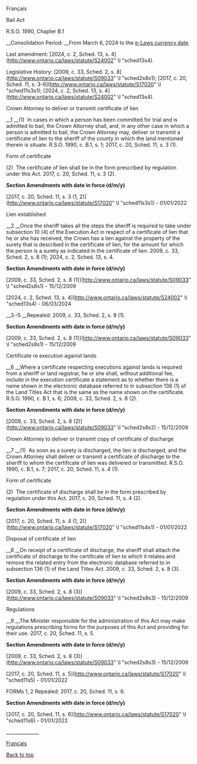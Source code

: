 [<a id="Top"></a>Français](http://www.ontario.ca/fr/lois/loi/90b01)

Bail Act

R\.S\.O\. 1990, Chapter B\.1

__Consolidation Period: __From March 6, 2024 to the [e\-Laws currency date](http://www.e-laws.gov.on.ca/navigation?file=currencyDates&lang=en)\.

Last amendment: [2024, c\. 2, Sched\. 13, s\. 4](http://www.ontario.ca/laws/statute/S24002" \l "sched13s4)\.

Legislative History: [2009, c\. 33, Sched\. 2, s\. 8](http://www.ontario.ca/laws/statute/S09033" \l "sched2s8s1); [2017, c\. 20, Sched\. 11, s\. 3\-6](http://www.ontario.ca/laws/statute/S17020" \l "sched11s3s1); [2024, c\. 2, Sched\. 13, s\. 4](http://www.ontario.ca/laws/statute/S24002" \l "sched13s4)\.

Crown Attorney to deliver or transmit certificate of lien

__1 __\(1\)  In cases in which a person has been committed for trial and is admitted to bail, the Crown Attorney shall, and, in any other case in which a person is admitted to bail, the Crown Attorney may, deliver or transmit a certificate of lien to the sheriff of the county in which the land mentioned therein is situate\.  R\.S\.O\. 1990, c\. B\.1, s\. 1; 2017, c\. 20, Sched\. 11, s\. 3 \(1\)\.

Form of certificate

\(2\)  The certificate of lien shall be in the form prescribed by regulation under this Act\. 2017, c\. 20, Sched\. 11, s\. 3 \(2\)\.

__Section Amendments with date in force \(d/m/y\)__

[2017, c\. 20, Sched\. 11, s\. 3 \(1, 2\)](http://www.ontario.ca/laws/statute/S17020" \l "sched11s3s1) \- 01/01/2022

Lien established

__2 __Once the sheriff takes all the steps the sheriff is required to take under subsection 10 \(4\) of the Execution Act in respect of a certificate of lien that he or she has received, the Crown has a lien against the property of the surety that is described in the certificate of lien, for the amount for which the person is a surety as indicated in the certificate of lien\. 2009, c\. 33, Sched\. 2, s\. 8 \(1\); 2024, c\. 2, Sched\. 13, s\. 4\.

__Section Amendments with date in force \(d/m/y\)__

[2009, c\. 33, Sched\. 2, s\. 8 \(1\)](http://www.ontario.ca/laws/statute/S09033" \l "sched2s8s1) \- 15/12/2009

[2024, c\. 2, Sched\. 13, s\. 4](http://www.ontario.ca/laws/statute/S24002" \l "sched13s4) \- 06/03/2024

__3\.\-5 __Repealed:  2009, c\. 33, Sched\. 2, s\. 8 \(1\)\.

__Section Amendments with date in force \(d/m/y\)__

[2009, c\. 33, Sched\. 2, s\. 8 \(1\)](http://www.ontario.ca/laws/statute/S09033" \l "sched2s8s1) \- 15/12/2009

Certificate re execution against lands

__6 __Where a certificate respecting executions against lands is required from a sheriff or land registrar, he or she shall, without additional fee, include in the execution certificate a statement as to whether there is a name shown in the electronic database referred to in subsection 136 \(1\) of the Land Titles Act that is the same as the name shown on the certificate\.  R\.S\.O\. 1990, c\. B\.1, s\. 6; 2009, c\. 33, Sched\. 2, s\. 8 \(2\)\.

__Section Amendments with date in force \(d/m/y\)__

[2009, c\. 33, Sched\. 2, s\. 8 \(2\)](http://www.ontario.ca/laws/statute/S09033" \l "sched2s8s2) \- 15/12/2009

Crown Attorney to deliver or transmit copy of certificate of discharge

__7 __\(1\)  As soon as a surety is discharged, the lien is discharged, and the Crown Attorney shall deliver or transmit a certificate of discharge to the sheriff to whom the certificate of lien was delivered or transmitted\.  R\.S\.O\. 1990, c\. B\.1, s\. 7; 2017, c\. 20, Sched\. 11, s\. 4 \(1\)\.

Form of certificate

\(2\)  The certificate of discharge shall be in the form prescribed by regulation under this Act\. 2017, c\. 20, Sched\. 11, s\. 4 \(2\)\.

__Section Amendments with date in force \(d/m/y\)__

[2017, c\. 20, Sched\. 11, s\. 4 \(1, 2\)](http://www.ontario.ca/laws/statute/S17020" \l "sched11s4s1) \- 01/01/2022

Disposal of certificate of lien

__8 __On receipt of a certificate of discharge, the sheriff shall attach the certificate of discharge to the certificate of lien to which it relates and remove the related entry from the electronic database referred to in subsection 136 \(1\) of the Land Titles Act\.  2009, c\. 33, Sched\. 2, s\. 8 \(3\)\.

__Section Amendments with date in force \(d/m/y\)__

[2009, c\. 33, Sched\. 2, s\. 8 \(3\)](http://www.ontario.ca/laws/statute/S09033" \l "sched2s8s3) \- 15/12/2009

Regulations

__9 __The Minister responsible for the administration of this Act may make regulations prescribing forms for the purposes of this Act and providing for their use\. 2017, c\. 20, Sched\. 11, s\. 5\.

__Section Amendments with date in force \(d/m/y\)__

[2009, c\. 33, Sched\. 2, s\. 8 \(3\)](http://www.ontario.ca/laws/statute/S09033" \l "sched2s8s3) \- 15/12/2009

[2017, c\. 20, Sched\. 11, s\. 5](http://www.ontario.ca/laws/statute/S17020" \l "sched11s5) \- 01/01/2022

FORMs 1, 2 Repealed: 2017, c\. 20, Sched\. 11, s\. 6\.

__Section Amendments with date in force \(d/m/y\)__

[2017, c\. 20, Sched\. 11, s\. 6](http://www.ontario.ca/laws/statute/S17020" \l "sched11s6) \- 01/01/2022

\_\_\_\_\_\_\_\_\_\_\_\_\_\_

[Français](http://www.ontario.ca/fr/lois/loi/90b01)

[Back to top](#Top)

